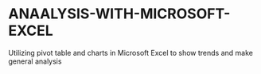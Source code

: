 # ANAALYSIS-WITH-MICROSOFT-EXCEL
Utilizing pivot table and charts in Microsoft Excel to show trends and make general analysis
